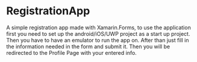 # RegistrationApp
 A simple registration app made with Xamarin.Forms, to use the application first you need to set up the android/iOS/UWP project as a start up project. Then you have to have an emulator to run the app on. After than just fill in the information needed in the form and submit it. Then you will be redirected to the Profile Page with your entered info.
